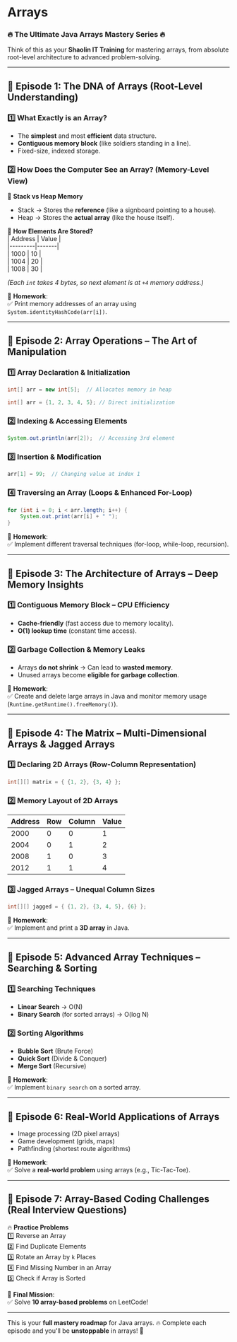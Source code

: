 # Arrays
### 🔥 The Ultimate Java Arrays Mastery Series 🔥  
Think of this as your **Shaolin IT Training** for mastering arrays, from absolute root-level architecture to advanced problem-solving.  

---

## **📜 Episode 1: The DNA of Arrays (Root-Level Understanding)**  
### **1️⃣ What Exactly is an Array?**  
- The **simplest** and most **efficient** data structure.  
- **Contiguous memory block** (like soldiers standing in a line).  
- Fixed-size, indexed storage.  

### **2️⃣ How Does the Computer See an Array? (Memory-Level View)**  
📌 **Stack vs Heap Memory**  
- Stack → Stores the **reference** (like a signboard pointing to a house).  
- Heap → Stores the **actual array** (like the house itself).  

📌 **How Elements Are Stored?**  
| Address | Value |  
|---------|-------|  
| 1000    | 10    |  
| 1004    | 20    |  
| 1008    | 30    |  

*(Each `int` takes 4 bytes, so next element is at `+4` memory address.)*  

🚀 **Homework**:  
✅ Print memory addresses of an array using `System.identityHashCode(arr[i])`.  

---

## **📜 Episode 2: Array Operations – The Art of Manipulation**  
### **1️⃣ Array Declaration & Initialization**  
```java
int[] arr = new int[5];  // Allocates memory in heap
```
```java
int[] arr = {1, 2, 3, 4, 5}; // Direct initialization
```

### **2️⃣ Indexing & Accessing Elements**  
```java
System.out.println(arr[2]);  // Accessing 3rd element
```

### **3️⃣ Insertion & Modification**  
```java
arr[1] = 99;  // Changing value at index 1
```

### **4️⃣ Traversing an Array (Loops & Enhanced For-Loop)**  
```java
for (int i = 0; i < arr.length; i++) {
    System.out.print(arr[i] + " ");
}
```

🚀 **Homework**:  
✅ Implement different traversal techniques (for-loop, while-loop, recursion).  

---

## **📜 Episode 3: The Architecture of Arrays – Deep Memory Insights**  
### **1️⃣ Contiguous Memory Block – CPU Efficiency**  
- **Cache-friendly** (fast access due to memory locality).  
- **O(1) lookup time** (constant time access).  

### **2️⃣ Garbage Collection & Memory Leaks**  
- Arrays **do not shrink** → Can lead to **wasted memory**.  
- Unused arrays become **eligible for garbage collection**.  

🚀 **Homework**:  
✅ Create and delete large arrays in Java and monitor memory usage (`Runtime.getRuntime().freeMemory()`).  

---

## **📜 Episode 4: The Matrix – Multi-Dimensional Arrays & Jagged Arrays**  
### **1️⃣ Declaring 2D Arrays (Row-Column Representation)**  
```java
int[][] matrix = { {1, 2}, {3, 4} };
```

### **2️⃣ Memory Layout of 2D Arrays**  
| Address | Row | Column | Value |  
|---------|----|--------|-------|  
| 2000    | 0  | 0      | 1     |  
| 2004    | 0  | 1      | 2     |  
| 2008    | 1  | 0      | 3     |  
| 2012    | 1  | 1      | 4     |  

### **3️⃣ Jagged Arrays – Unequal Column Sizes**  
```java
int[][] jagged = { {1, 2}, {3, 4, 5}, {6} };
```

🚀 **Homework**:  
✅ Implement and print a **3D array** in Java.  

---

## **📜 Episode 5: Advanced Array Techniques – Searching & Sorting**  
### **1️⃣ Searching Techniques**  
- **Linear Search** → O(N)  
- **Binary Search** (for sorted arrays) → O(log N)  

### **2️⃣ Sorting Algorithms**  
- **Bubble Sort** (Brute Force)  
- **Quick Sort** (Divide & Conquer)  
- **Merge Sort** (Recursive)  

🚀 **Homework**:  
✅ Implement `binary search` on a sorted array.  

---

## **📜 Episode 6: Real-World Applications of Arrays**  
- Image processing (2D pixel arrays)  
- Game development (grids, maps)  
- Pathfinding (shortest route algorithms)  

🚀 **Homework**:  
✅ Solve a **real-world problem** using arrays (e.g., Tic-Tac-Toe).  

---

## **📜 Episode 7: Array-Based Coding Challenges (Real Interview Questions)**  
🔥 **Practice Problems**  
1️⃣ Reverse an Array  
2️⃣ Find Duplicate Elements  
3️⃣ Rotate an Array by `k` Places  
4️⃣ Find Missing Number in an Array  
5️⃣ Check if Array is Sorted  

🚀 **Final Mission**:  
✅ Solve **10 array-based problems** on LeetCode!  

---

This is your **full mastery roadmap** for Java arrays. 🔥 Complete each episode and you'll be **unstoppable** in arrays! 🚀